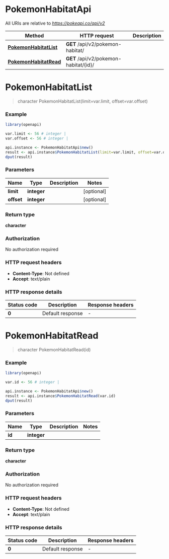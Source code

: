 # PokemonHabitatApi

All URIs are relative to *https://pokeapi.co/api/v2*

Method | HTTP request | Description
------------- | ------------- | -------------
[**PokemonHabitatList**](PokemonHabitatApi.md#PokemonHabitatList) | **GET** /api/v2/pokemon-habitat/ | 
[**PokemonHabitatRead**](PokemonHabitatApi.md#PokemonHabitatRead) | **GET** /api/v2/pokemon-habitat/{id}/ | 


# **PokemonHabitatList**
> character PokemonHabitatList(limit=var.limit, offset=var.offset)



### Example
```R
library(openapi)

var.limit <- 56 # integer | 
var.offset <- 56 # integer | 

api.instance <- PokemonHabitatApi$new()
result <- api.instance$PokemonHabitatList(limit=var.limit, offset=var.offset)
dput(result)
```

### Parameters

Name | Type | Description  | Notes
------------- | ------------- | ------------- | -------------
 **limit** | **integer**|  | [optional] 
 **offset** | **integer**|  | [optional] 

### Return type

**character**

### Authorization

No authorization required

### HTTP request headers

 - **Content-Type**: Not defined
 - **Accept**: text/plain

### HTTP response details
| Status code | Description | Response headers |
|-------------|-------------|------------------|
| **0** | Default response |  -  |

# **PokemonHabitatRead**
> character PokemonHabitatRead(id)



### Example
```R
library(openapi)

var.id <- 56 # integer | 

api.instance <- PokemonHabitatApi$new()
result <- api.instance$PokemonHabitatRead(var.id)
dput(result)
```

### Parameters

Name | Type | Description  | Notes
------------- | ------------- | ------------- | -------------
 **id** | **integer**|  | 

### Return type

**character**

### Authorization

No authorization required

### HTTP request headers

 - **Content-Type**: Not defined
 - **Accept**: text/plain

### HTTP response details
| Status code | Description | Response headers |
|-------------|-------------|------------------|
| **0** | Default response |  -  |

